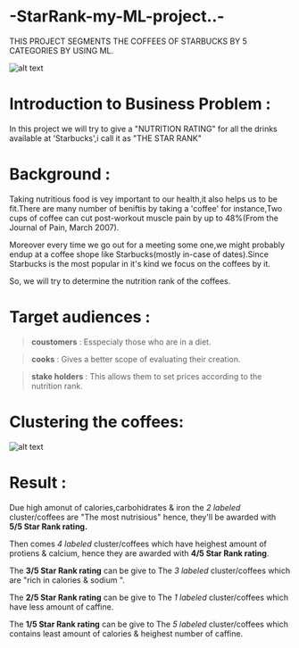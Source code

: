 # -StarRank-my-ML-project..-
THIS PROJECT SEGMENTS THE COFFEES OF STARBUCKS BY 5 CATEGORIES BY USING ML. 

![alt text](http://www.lolsclub.com/wp-content/uploads/lolsclub.com-meme-maker,%20meme,%20condescending-wonka-meme1389547189522.jpg)

Introduction to Business Problem :
===
In this project we will try to give a "NUTRITION RATING" for all the drinks available at 'Starbucks',i call it as "THE STAR RANK"

Background :
===

Taking nutritious food is vey important to our health,it also helps us to be fit.There are many number of beniftis by taking a 'coffee' for instance,Two cups of coffee can cut post-workout muscle pain by up to 48%(From the Journal of Pain, March 2007).

Moreover every time we go out for a meeting some one,we might probably endup at a  coffee shope like Starbucks(mostly in-case of dates).Since Starbucks is the most popular in it's kind we focus on the coffees by it.
                                      
So, we will try to determine the nutrition rank of the coffees.

Target audiences :
===

>__coustomers__ :        Esspecialy those who are in a diet.

>__cooks__ :                 Gives a better scope of evaluating their creation.

>__stake holders__ :     This allows them to set prices according to the nutrition rank.

# Clustering the coffees:
![alt text](https://github.com/wonderfulvamsi/-My_1st_ML_Project/blob/master/Capture.JPG)

# Result :

Due high amonut of calories,carbohidrates & iron the _2 labeled_ cluster/coffees are "The most nutrisious" hence, they'll be awarded with __5/5 Star Rank rating.__

Then comes _4 labeled_ cluster/coffees which have heighest amount of protiens & calcium, hence they are awarded with __4/5 Star Rank rating__.

The __3/5 Star Rank rating__ can be give to The _3 labeled_ cluster/coffees which are "rich in calories & sodium ".

The __2/5 Star Rank rating__ can be give to The _1 labeled_ cluster/coffees which have less amount of caffine.

The __1/5 Star Rank rating__ can be give to The _5 labeled_ cluster/coffees which contains least amount of calories & heighest number of caffine.
